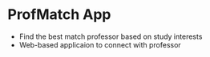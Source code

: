 # ProfMatch App

- Find the best match professor based on study interests
- Web-based applicaion to connect with professor
